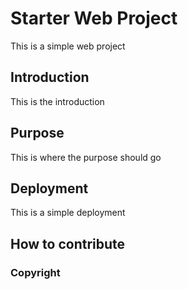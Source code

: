 # Starter Web Project

This is a simple web project

## Introduction

This is the introduction

## Purpose

This is where the purpose should go

## Deployment

This is a simple deployment

## How to contribute

### Copyright